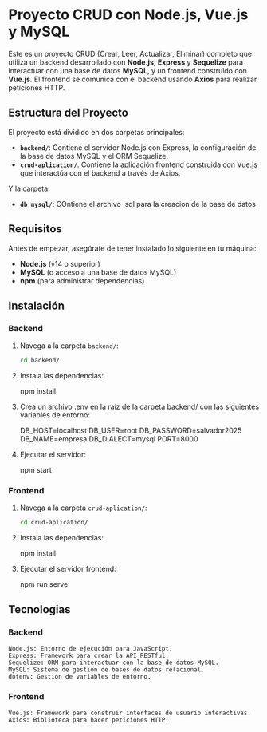 # Proyecto CRUD con Node.js, Vue.js y MySQL

Este es un proyecto CRUD (Crear, Leer, Actualizar, Eliminar) completo que utiliza un backend desarrollado con **Node.js**, **Express** y **Sequelize** para interactuar con una base de datos **MySQL**, y un frontend construido con **Vue.js**. El frontend se comunica con el backend usando **Axios** para realizar peticiones HTTP.

## Estructura del Proyecto

El proyecto está dividido en dos carpetas principales:

- **`backend/`**: Contiene el servidor Node.js con Express, la configuración de la base de datos MySQL y el ORM Sequelize.
- **`crud-aplication/`**: Contiene la aplicación frontend construida con Vue.js que interactúa con el backend a través de Axios.

Y la carpeta:
- **`db_mysql/`**: COntiene el archivo .sql para la creacion de la base de datos

## Requisitos

Antes de empezar, asegúrate de tener instalado lo siguiente en tu máquina:

- **Node.js** (v14 o superior)
- **MySQL** (o acceso a una base de datos MySQL)
- **npm** (para administrar dependencias)

## Instalación

### Backend

1. Navega a la carpeta `backend/`:

   ```bash
   cd backend/

2. Instala las dependencias:

   npm install

3. Crea un archivo .env en la raíz de la carpeta backend/ con las siguientes variables de entorno:

    DB_HOST=localhost
    DB_USER=root
    DB_PASSWORD=salvador2025
    DB_NAME=empresa
    DB_DIALECT=mysql
    PORT=8000

4. Ejecutar el servidor:

    npm start


### Frontend

1. Navega a la carpeta `crud-aplication/`:

   ```bash
   cd crud-aplication/

2. Instala las dependencias:

   npm install

3. Ejecutar el servidor frontend:

    npm run serve


## Tecnologias

### Backend
    Node.js: Entorno de ejecución para JavaScript.
    Express: Framework para crear la API RESTful.
    Sequelize: ORM para interactuar con la base de datos MySQL.
    MySQL: Sistema de gestión de bases de datos relacional.
    dotenv: Gestión de variables de entorno.
### Frontend
    Vue.js: Framework para construir interfaces de usuario interactivas.
    Axios: Biblioteca para hacer peticiones HTTP.
